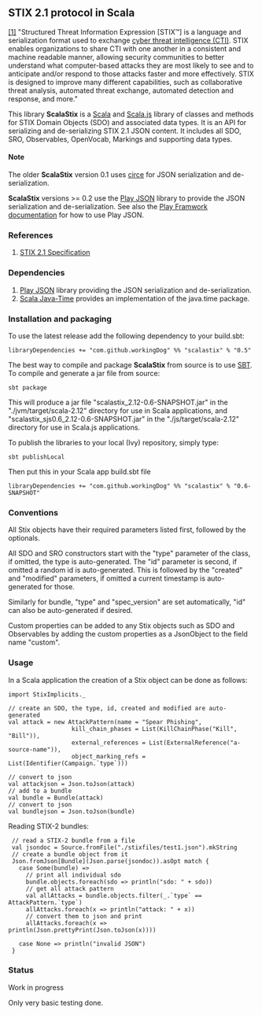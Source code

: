 ## STIX 2.1 protocol in Scala

[[1]](https://oasis-open.github.io/cti-documentation/) 
"Structured Threat Information Expression [STIX™] 
is a language and serialization format 
used to exchange [cyber threat intelligence (CTI)](https://www.oasis-open.org/committees/tc_home.php?wg_abbrev=cti). STIX enables organizations to share 
CTI with one another in a consistent and machine readable manner, allowing security 
communities to better understand what computer-based attacks they are most likely to 
see and to anticipate and/or respond to those attacks faster and more effectively. 
STIX is designed to improve many different capabilities, such as collaborative 
threat analysis, automated threat exchange, automated detection and response, and more."

This library **ScalaStix** is a [Scala](https://www.scala-lang.org/) and [Scala.js](https://www.scala-js.org/) library of classes and methods 
for STIX Domain Objects (SDO) and associated data types. 
It is an API for serializing and de-serializing STIX 2.1 JSON content.
It includes all SDO, SRO, Observables, OpenVocab, Markings and supporting data types.

#### Note
The older **ScalaStix** version 0.1 uses [circe](https://github.com/circe/circe) for JSON serialization and de-serialization. 

**ScalaStix** versions >= 0.2 use the [Play JSON](https://github.com/playframework/play-json) library to provide the JSON 
serialization and de-serialization. See also the [Play Framwork documentation](https://www.playframework.com/documentation/2.6.x/ScalaJson) 
for how to use Play JSON.  

### References
 
1) [STIX 2.1 Specification](https://oasis-open.github.io/cti-documentation/)
   
### Dependencies

1) [Play JSON](https://github.com/playframework/play-json) library providing the JSON serialization and de-serialization.
2) [Scala Java-Time](https://github.com/cquiroz/scala-java-time) provides an implementation of the java.time package.

 
### Installation and packaging

To use the latest release add the following dependency to your build.sbt:

    libraryDependencies += "com.github.workingDog" %% "scalastix" % "0.5"

The best way to compile and package **ScalaStix** from source is to use [SBT](http://www.scala-sbt.org/).
To compile and generate a jar file from source:

    sbt package

This will produce a jar file "scalastix_2.12-0.6-SNAPSHOT.jar" in the "./jvm/target/scala-2.12" directory 
for use in Scala applications, and 
"scalastix_sjs0.6_2.12-0.6-SNAPSHOT.jar" in the "./js/target/scala-2.12" directory 
for use in Scala.js applications.


To publish the libraries to your local (Ivy) repository, simply type:

    sbt publishLocal

Then put this in your Scala app build.sbt file

    libraryDependencies += "com.github.workingDog" %% "scalastix" % "0.6-SNAPSHOT" 
 
### Conventions

All Stix objects have their required parameters listed first, followed by the optionals. 

All SDO and SRO constructors start with the "type" parameter of the class, if omitted, the type is auto-generated. 
The "id" parameter is second, if omitted a random id is auto-generated.
 This is followed by the "created" and "modified" parameters, if omitted a current timestamp is auto-generated for those.
 
Similarly for bundle, "type" and "spec_version" are set automatically, "id" can also be auto-generated if desired.  
 
Custom properties can be added to any Stix objects such as SDO and Observables by adding 
 the custom properties as a JsonObject to the field name "custom".
                                    
### Usage
                         
In a Scala application the creation of a Stix object can be done as follows:

    import StixImplicits._
    
    // create an SDO, the type, id, created and modified are auto-generated
    val attack = new AttackPattern(name = "Spear Phishing",
                      kill_chain_phases = List(KillChainPhase("Kill", "Bill")),
                      external_references = List(ExternalReference("a-source-name")),
                      object_marking_refs = List(Identifier(Campaign.`type`)))
                      
    // convert to json
    val attackjson = Json.toJson(attack)
    // add to a bundle
    val bundle = Bundle(attack)
    // convert to json
    val bundlejson = Json.toJson(bundle)
                                                   
 Reading STIX-2 bundles:
 
     // read a STIX-2 bundle from a file
     val jsondoc = Source.fromFile("./stixfiles/test1.json").mkString
     // create a bundle object from it
     Json.fromJson[Bundle](Json.parse(jsondoc)).asOpt match {
       case Some(bundle) =>
         // print all individual sdo
         bundle.objects.foreach(sdo => println("sdo: " + sdo))
         // get all attack pattern
         val allAttacks = bundle.objects.filter(_.`type` == AttackPattern.`type`)
         allAttacks.foreach(x => println("attack: " + x))
         // convert them to json and print
         allAttacks.foreach(x => println(Json.prettyPrint(Json.toJson(x))))
 
       case None => println("invalid JSON")
     }
 
 
### Status

Work in progress

Only very basic testing done.
